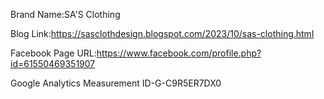 Brand Name:SA'S Clothing

Blog Link:https://sasclothdesign.blogspot.com/2023/10/sas-clothing.html

Facebook Page URL:https://www.facebook.com/profile.php?id=61550469351907

Google Analytics Measurement ID-G-C9R5ER7DX0

